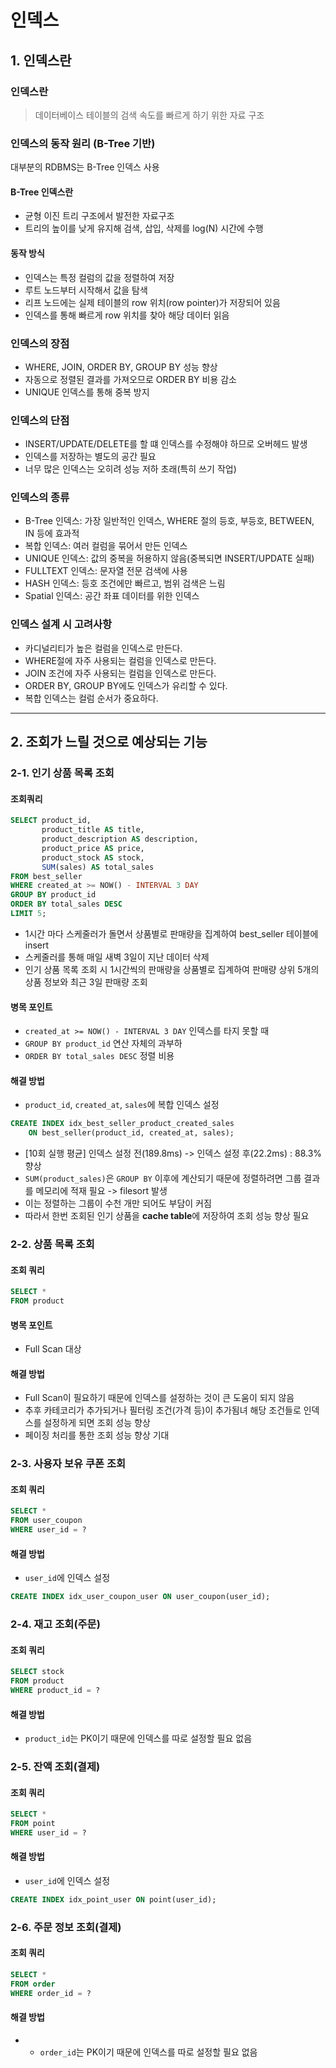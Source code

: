 # 인덱스

## 1. 인덱스란

### 인덱스란
> 데이터베이스 테이블의 검색 속도를 빠르게 하기 위한 자료 구조

### 인덱스의 동작 원리 (B-Tree 기반)
대부분의 RDBMS는 B-Tree 인덱스 사용

#### B-Tree 인덱스란
- 균형 이진 트리 구조에서 발전한 자료구조
- 트리의 높이를 낮게 유지해 검색, 삽입, 삭제를 log(N) 시간에 수행

#### 동작 방식
- 인덱스는 특정 컬럼의 값을 정렬하여 저장
- 루트 노드부터 시작해서 값을 탐색
- 리프 노드에는 실제 테이블의 row 위치(row pointer)가 저장되어 있음
- 인덱스를 통해 빠르게 row 위치를 찾아 해당 데이터 읽음

### 인덱스의 장점
- WHERE, JOIN, ORDER BY, GROUP BY 성능 향상
- 자동으로 정렬된 결과를 가져오므로 ORDER BY 비용 감소
- UNIQUE 인덱스를 통해 중복 방지

### 인덱스의 단점
- INSERT/UPDATE/DELETE를 할 떄 인덱스를 수정해야 하므로 오버헤드 발생
- 인덱스를 저장하는 별도의 공간 필요
- 너무 많은 인덱스는 오히려 성능 저하 초래(특히 쓰기 작업)

### 인덱스의 종류
- B-Tree 인덱스: 가장 일반적인 인덱스, WHERE 절의 등호, 부등호, BETWEEN, IN 등에 효과적
- 복합 인덱스: 여러 컬럼을 묶어서 만든 인덱스
- UNIQUE 인덱스: 값의 중복을 허용하지 않음(중복되면 INSERT/UPDATE 실패)
- FULLTEXT 인덱스: 문자열 전문 검색에 사용
- HASH 인덱스: 등호 조건에만 빠르고, 범위 검색은 느림
- Spatial 인덱스: 공간 좌표 데이터를 위한 인덱스

### 인덱스 설계 시 고려사항
- 카디널리티가 높은 컬럼을 인덱스로 만든다.
- WHERE절에 자주 사용되는 컬럼을 인덱스로 만든다.
- JOIN 조건에 자주 사용되는 컬럼을 인덱스로 만든다.
- ORDER BY, GROUP BY에도 인덱스가 유리할 수 있다.
- 복합 인덱스는 컬럼 순서가 중요하다.

---

## 2. 조회가 느릴 것으로 예상되는 기능

### 2-1. 인기 상품 목록 조회

#### 조회쿼리

```sql
SELECT product_id, 
       product_title AS title,
       product_description AS description,
       product_price AS price,
       product_stock AS stock,
       SUM(sales) AS total_sales
FROM best_seller
WHERE created_at >= NOW() - INTERVAL 3 DAY
GROUP BY product_id
ORDER BY total_sales DESC
LIMIT 5;
```

- 1시간 마다 스케줄러가 돌면서 상품별로 판매량을 집계하여 best_seller 테이블에 insert
- 스케줄러를 통해 매일 새벽 3일이 지난 데이터 삭제
- 인기 상품 목록 조회 시 1시간씩의 판매량을 상품별로 집계하여 판매량 상위 5개의 상품 정보와 최근 3일 판매량 조회

#### 병목 포인트

- `created_at >= NOW() - INTERVAL 3 DAY` 인덱스를 타지 못할 때
- `GROUP BY product_id` 연산 자체의 과부하
- `ORDER BY total_sales DESC` 정렬 비용

#### 해결 방법
- `product_id`, `created_at`, `sales`에 복합 인덱스 설정
```sql
CREATE INDEX idx_best_seller_product_created_sales 
    ON best_seller(product_id, created_at, sales);
```

- [10회 실행 평균] 인덱스 설정 전(189.8ms) -> 인덱스 설정 후(22.2ms) : 88.3% 향상
- `SUM(product_sales)`은 `GROUP BY` 이후에 계산되기 때문에 정렬하려면 그룹 결과를 메모리에 적재 필요 -> filesort 발생
- 이는 정렬하는 그룹이 수천 개만 되어도 부담이 커짐
- 따라서 한번 조회된 인기 상품을 **cache table**에 저장하여 조회 성능 향상 필요

### 2-2. 상품 목록 조회

#### 조회 쿼리

```sql
SELECT *
FROM product
```

#### 병목 포인트
- Full Scan 대상

#### 해결 방법
- Full Scan이 필요하기 때문에 인덱스를 설정하는 것이 큰 도움이 되지 않음
- 추후 카테코리가 추가되거나 필터링 조건(가격 등)이 추가됨녀 해당 조건들로 인덱스를 설정하게 되면 조회 성능 향상
- 페이징 처리를 통한 조회 성능 향상 기대

### 2-3. 사용자 보유 쿠폰 조회

#### 조회 쿼리

```sql
SELECT *
FROM user_coupon
WHERE user_id = ?
```

#### 해결 방법

- `user_id`에 인덱스 설정
```sql
CREATE INDEX idx_user_coupon_user ON user_coupon(user_id);
```

### 2-4. 재고 조회(주문)

#### 조회 쿼리

```sql
SELECT stock
FROM product
WHERE product_id = ?
```

#### 해결 방법

- `product_id`는 PK이기 때문에 인덱스를 따로 설정할 필요 없음

### 2-5. 잔액 조회(결제)

#### 조회 쿼리

```sql
SELECT *
FROM point
WHERE user_id = ?
```

#### 해결 방법

- `user_id`에 인덱스 설정
```sql
CREATE INDEX idx_point_user ON point(user_id);
```

### 2-6. 주문 정보 조회(결제)

#### 조회 쿼리

```sql
SELECT *
FROM order
WHERE order_id = ?
```

#### 해결 방법

- - `order_id`는 PK이기 때문에 인덱스를 따로 설정할 필요 없음
